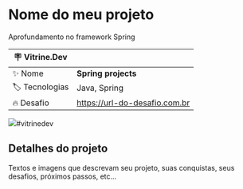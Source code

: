 # Nome do meu projeto

Aprofundamento no framework Spring

| :placard: Vitrine.Dev |     |
| -------------  | --- |
| :sparkles: Nome        | **Spring projects**
| :label: Tecnologias | Java, Spring
| :fire: Desafio     | https://url-do-desafio.com.br

<!-- Inserir imagem com a #vitrinedev ao final do link -->
![](https://spring.io/img/og-spring.png)#vitrinedev

## Detalhes do projeto

Textos e imagens que descrevam seu projeto, suas conquistas, seus desafios, próximos passos, etc...
